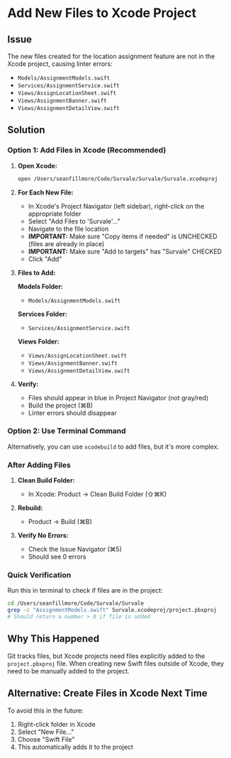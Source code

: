 # Add New Files to Xcode Project

## Issue
The new files created for the location assignment feature are not in the Xcode project, causing linter errors:
- `Models/AssignmentModels.swift`
- `Services/AssignmentService.swift`
- `Views/AssignLocationSheet.swift`
- `Views/AssignmentBanner.swift`
- `Views/AssignmentDetailView.swift`

## Solution

### Option 1: Add Files in Xcode (Recommended)

1. **Open Xcode:**
   ```bash
   open /Users/seanfillmore/Code/Survale/Survale/Survale.xcodeproj
   ```

2. **For Each New File:**
   - In Xcode's Project Navigator (left sidebar), right-click on the appropriate folder
   - Select "Add Files to 'Survale'..."
   - Navigate to the file location
   - **IMPORTANT:** Make sure "Copy items if needed" is UNCHECKED (files are already in place)
   - **IMPORTANT:** Make sure "Add to targets" has "Survale" CHECKED
   - Click "Add"

3. **Files to Add:**

   **Models Folder:**
   - `Models/AssignmentModels.swift`

   **Services Folder:**
   - `Services/AssignmentService.swift`

   **Views Folder:**
   - `Views/AssignLocationSheet.swift`
   - `Views/AssignmentBanner.swift`
   - `Views/AssignmentDetailView.swift`

4. **Verify:**
   - Files should appear in blue in Project Navigator (not gray/red)
   - Build the project (⌘B)
   - Linter errors should disappear

### Option 2: Use Terminal Command

Alternatively, you can use `xcodebuild` to add files, but it's more complex.

### After Adding Files

1. **Clean Build Folder:**
   - In Xcode: Product → Clean Build Folder (⇧⌘K)

2. **Rebuild:**
   - Product → Build (⌘B)

3. **Verify No Errors:**
   - Check the Issue Navigator (⌘5)
   - Should see 0 errors

### Quick Verification

Run this in terminal to check if files are in the project:
```bash
cd /Users/seanfillmore/Code/Survale/Survale
grep -c "AssignmentModels.swift" Survale.xcodeproj/project.pbxproj
# Should return a number > 0 if file is added
```

## Why This Happened

Git tracks files, but Xcode projects need files explicitly added to the `project.pbxproj` file. When creating new Swift files outside of Xcode, they need to be manually added to the project.

## Alternative: Create Files in Xcode Next Time

To avoid this in the future:
1. Right-click folder in Xcode
2. Select "New File..."
3. Choose "Swift File"
4. This automatically adds it to the project

